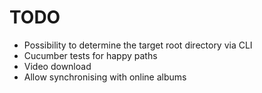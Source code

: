 # TODO

* Possibility to determine the target root directory via CLI
* Cucumber tests for happy paths
* Video download
* Allow synchronising with online albums
